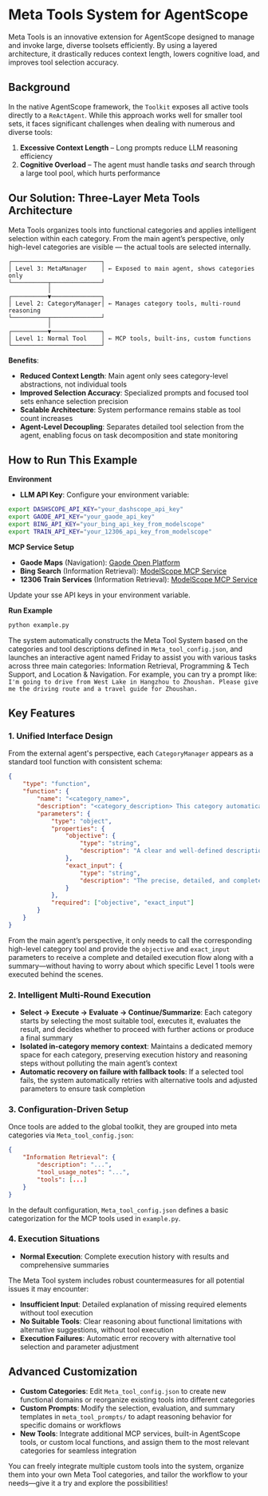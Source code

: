 # Meta Tools System for AgentScope

Meta Tools is an innovative extension for AgentScope designed to manage and invoke large, diverse toolsets efficiently.
By using a layered architecture, it drastically reduces context length, lowers cognitive load, and improves tool selection accuracy.

## Background

In the native AgentScope framework, the `Toolkit` exposes all active tools directly to a `ReActAgent`. While this approach works well for smaller tool sets, it faces significant challenges when dealing with numerous and diverse tools:

1. **Excessive Context Length** – Long prompts reduce LLM reasoning efficiency
2. **Cognitive Overload** – The agent must handle tasks *and* search through a large tool pool, which hurts performance

## Our Solution: Three-Layer Meta Tools Architecture

Meta Tools organizes tools into functional categories and applies intelligent selection within each category.
From the main agent’s perspective, only high-level categories are visible — the actual tools are selected internally.

```
┌─────────────────────────┐
│ Level 3: MetaManager    │ ← Exposed to main agent, shows categories only
└──────────┬──────────────┘
           │
┌──────────▼──────────────┐
│ Level 2: CategoryManager│ ← Manages category tools, multi-round reasoning
└──────────┬──────────────┘
           │
┌──────────▼──────────────┐
│ Level 1: Normal Tool    │ ← MCP tools, built-ins, custom functions
└─────────────────────────┘
```

**Benefits**:

- **Reduced Context Length**: Main agent only sees category-level abstractions, not individual tools
- **Improved Selection Accuracy**: Specialized prompts and focused tool sets enhance selection precision
- **Scalable Architecture**: System performance remains stable as tool count increases
- **Agent-Level Decoupling**: Separates detailed tool selection from the agent, enabling focus on task decomposition and state monitoring  

## How to Run This Example

**Environment**

* **LLM API Key**: Configure your environment variable:
```bash
export DASHSCOPE_API_KEY="your_dashscope_api_key"
export GAODE_API_KEY="your_gaode_api_key"
export BING_API_KEY="your_bing_api_key_from_modelscope"
export TRAIN_API_KEY="your_12306_api_key_from_modelscope"
```
**MCP Service Setup**

* **Gaode Maps** (Navigation): [Gaode Open Platform](https://lbs.amap.com/)
* **Bing Search** (Information Retrieval): [ModelScope MCP Service](https://www.modelscope.cn/mcp/servers/@yan5236/bing-cn-mcp-server)
* **12306 Train Services** (Information Retrieval): [ModelScope MCP Service](https://www.modelscope.cn/mcp/servers/@Joooook/12306-mcp)

Update your sse API keys in your environment variable.

**Run Example**

   ```bash
   python example.py
   ```

The system automatically constructs the Meta Tool System based on the categories and tool descriptions defined in `Meta_tool_config.json`, and launches an interactive agent named Friday to assist you with various tasks across three main categories: Information Retrieval, Programming & Tech Support, and Location & Navigation. 
For example, you can try a prompt like:  
`I'm going to drive from West Lake in Hangzhou to Zhoushan. Please give me the driving route and a travel guide for Zhoushan.`  


## Key Features

### 1. Unified Interface Design
From the external agent's perspective, each `CategoryManager` appears as a standard tool function with consistent schema:

```json
{
    "type": "function",
    "function": {
        "name": "<category_name>",
        "description": "<category_description> This category automatically selects and operates the most appropriate tool based on your objective and input.",
        "parameters": {
            "type": "object", 
            "properties": {
                "objective": {
                    "type": "string",
                    "description": "A clear and well-defined description of the goal you wish to accomplish using tools in this category."
                },
                "exact_input": {
                    "type": "string",
                    "description": "The precise, detailed, and complete input or query to be processed by the selected tool."
                }
            },
            "required": ["objective", "exact_input"]
        }
    }
}
```

From the main agent’s perspective, it only needs to call the corresponding high-level category tool and provide the `objective` and `exact_input` parameters to receive a complete and detailed execution flow along with a summary—without having to worry about which specific Level 1 tools were executed behind the scenes.

### 2. Intelligent Multi-Round Execution

* **Select → Execute → Evaluate → Continue/Summarize**: Each category starts by selecting the most suitable tool, executes it, evaluates the result, and decides whether to proceed with further actions or produce a final summary  
* **Isolated in-category memory context**: Maintains a dedicated memory space for each category, preserving execution history and reasoning steps without polluting the main agent’s context  
* **Automatic recovery on failure with fallback tools**: If a selected tool fails, the system automatically retries with alternative tools and adjusted parameters to ensure task completion  

### 3. Configuration-Driven Setup
Once tools are added to the global toolkit, they are grouped into meta categories via `Meta_tool_config.json`:
```json
{
    "Information Retrieval": {
        "description": "...",
        "tool_usage_notes": "...",
        "tools": [...]
    }
}
```
In the default configuration, `Meta_tool_config.json` defines a basic categorization for the MCP tools used in `example.py`.

### 4. Execution Situations
- **Normal Execution**: Complete execution history with results and comprehensive summaries

The Meta Tool system includes robust countermeasures for all potential issues it may encounter:

- **Insufficient Input**: Detailed explanation of missing required elements without tool execution
- **No Suitable Tools**: Clear reasoning about functional limitations with alternative suggestions, without tool execution
- **Execution Failures**: Automatic error recovery with alternative tool selection and parameter adjustment

## Advanced Customization

* **Custom Categories**: Edit `Meta_tool_config.json` to create new functional domains or reorganize existing tools into different categories  
* **Custom Prompts**: Modify the selection, evaluation, and summary templates in `meta_tool_prompts/` to adapt reasoning behavior for specific domains or workflows  
* **New Tools**: Integrate additional MCP services, built-in AgentScope tools, or custom local functions, and assign them to the most relevant categories for seamless integration  

You can freely integrate multiple custom tools into the system, organize them into your own Meta Tool categories, and tailor the workflow to your needs—give it a try and explore the possibilities!  
